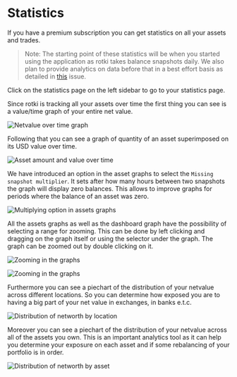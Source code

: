 # Statistics

If you have a premium subscription you can get statistics on all your assets and trades.

> Note: The starting point of these statistics will be when you started using the application as rotki takes balance snapshots daily. We also plan to provide analytics on data before that in a best effort basis as detailed in [this](https://github.com/rotki/rotki/issues/1379) issue.

Click on the statistics page on the left sidebar to go to your statistics page.

Since rotki is tracking all your assets over time the first thing you can see is a value/time graph of your entire net value.

![Netvalue over time graph](/images/sc_stats_netvalue.png)

Following that you can see a graph of quantity of an asset superimposed on its USD value over time.

![Asset amount and value over time](/images/sc_stats_asset_amount_value.png)

We have introduced an option in the asset graphs to select the `Missing snapshot multiplier`. It sets after how many hours between two snapshots the graph will display zero balances. This allows to improve graphs for periods where the balance of an asset was zero.

![Multiplying option in assets graphs](/images/statistics_multipliying_option.png)

All the assets graphs as well as the dashboard graph have the possibility of selecting a range for zooming. This can be done by left clicking and dragging on the graph itself or using the selector under the graph. The graph can be zoomed out by double clicking on it.

![Zooming in the graphs](/images/zooming_in_graph.png)

![Zooming in the graphs](/images/zooming_in_graph_statistics.png)

Furthermore you can see a piechart of the distribution of your netvalue across different locations. So you can determine how exposed you are to having a big part of your net value in exchanges, in banks e.t.c.

![Distribution of networth by location](/images/sc_stats_distribution_location.png)

Moreover you can see a piechart of the distribution of your netvalue across all of the assets you own. This is an important analytics tool as it can help you determine your exposure on each asset and if some rebalancing of your portfolio is in order.

![Distribution of networth by asset](/images/sc_stats_distribution_asset.png)
